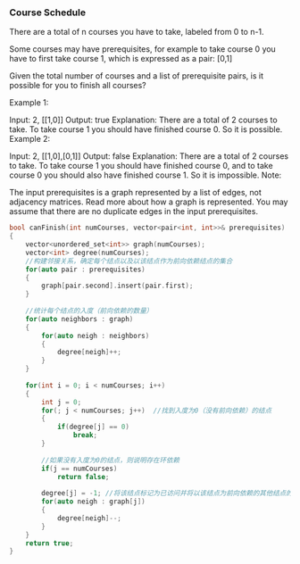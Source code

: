 ### Course Schedule
There are a total of n courses you have to take, labeled from 0 to n-1.

Some courses may have prerequisites, for example to take course 0 you have to first take course 1, which is expressed as a pair: [0,1]

Given the total number of courses and a list of prerequisite pairs, is it possible for you to finish all courses?

Example 1:

Input: 2, [[1,0]] 
Output: true
Explanation: There are a total of 2 courses to take. 
             To take course 1 you should have finished course 0. So it is possible.
Example 2:

Input: 2, [[1,0],[0,1]]
Output: false
Explanation: There are a total of 2 courses to take. 
             To take course 1 you should have finished course 0, and to take course 0 you should
             also have finished course 1. So it is impossible.
Note:

The input prerequisites is a graph represented by a list of edges, not adjacency matrices. Read more about how a graph is represented.
You may assume that there are no duplicate edges in the input prerequisites.

```cpp
bool canFinish(int numCourses, vector<pair<int, int>>& prerequisites) 
{
    vector<unordered_set<int>> graph(numCourses);
    vector<int> degree(numCourses);
    //构建邻接关系，确定每个结点以及以该结点作为前向依赖结点的集合
    for(auto pair : prerequisites)
    {
        graph[pair.second].insert(pair.first);
    }
    
    //统计每个结点的入度（前向依赖的数量）
    for(auto neighbors : graph)
    {
        for(auto neigh : neighbors)
        {
            degree[neigh]++;
        }
    }
    
    for(int i = 0; i < numCourses; i++)
    {
        int j = 0;
        for(; j < numCourses; j++)  //找到入度为0（没有前向依赖）的结点
        {
            if(degree[j] == 0)  
                break;
        }
        
        //如果没有入度为0的结点，则说明存在环依赖
        if(j == numCourses)
            return false;
        
        degree[j] = -1; //将该结点标记为已访问并将以该结点为前向依赖的其他结点的入度减1
        for(auto neigh : graph[j])  
        {
            degree[neigh]--;
        }
    }
    return true;
}
```